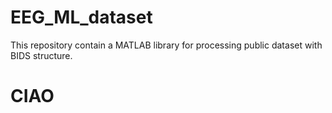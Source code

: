 # EEG_ML_dataset
This repository contain a MATLAB library for processing public dataset with BIDS structure.

# CIAO
